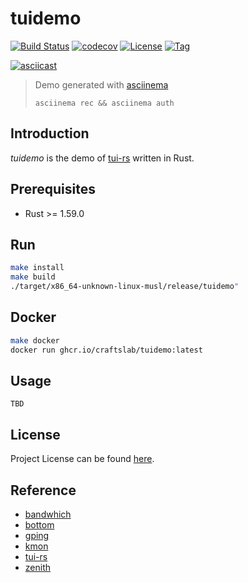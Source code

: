 # tuidemo

[![Build Status](https://github.com/craftslab/tuidemo/workflows/ci/badge.svg?branch=main&event=push)](https://github.com/craftslab/tuidemo/actions?query=workflow%3Aci)
[![codecov](https://codecov.io/gh/craftslab/tuidemo/branch/main/graph/badge.svg?token=p6goS9Jj4g)](https://codecov.io/gh/craftslab/tuidemo)
[![License](https://img.shields.io/github/license/craftslab/tuidemo.svg)](https://github.com/craftslab/tuidemo/blob/main/LICENSE)
[![Tag](https://img.shields.io/github/tag/craftslab/tuidemo.svg)](https://github.com/craftslab/tuidemo/tags)



[![asciicast](https://asciinema.org/a/483195.svg)](https://asciinema.org/a/483195)

> Demo generated with [asciinema](https://github.com/asciinema/asciinema)
>
> `asciinema rec && asciinema auth`



## Introduction

*tuidemo* is the demo of [tui-rs](https://github.com/fdehau/tui-rs) written in Rust.



## Prerequisites

- Rust >= 1.59.0



## Run

```bash
make install
make build
./target/x86_64-unknown-linux-musl/release/tuidemo"
```



## Docker

```bash
make docker
docker run ghcr.io/craftslab/tuidemo:latest
```



## Usage

```
TBD
```



## License

Project License can be found [here](LICENSE).



## Reference

- [bandwhich](https://github.com/imsnif/bandwhich)
- [bottom](https://github.com/ClementTsang/bottom)
- [gping](https://github.com/orf/gping)
- [kmon](https://github.com/orhun/kmon)
- [tui-rs](https://github.com/fdehau/tui-rs)
- [zenith](https://github.com/bvaisvil/zenith)
